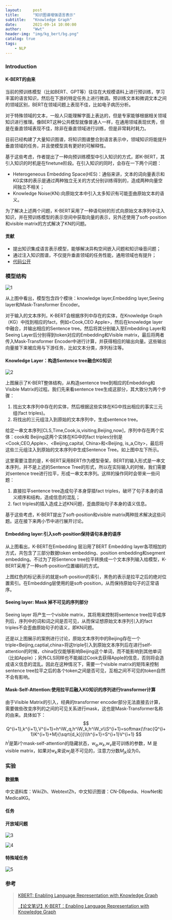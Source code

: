 ```yaml
---
layout:     post
title:      "知识图谱增强语言表示"
subtitle:   "Knowledge Graph"
date:       2021-09-14 10:00:00
author:     "Wwt"
header-img: "img/kg_bert/bg.png"
catalog: true
tags:   
    - NLP
---
```

### Introduction

#### K-BERT的由来

当前的预训练模型（比如BERT、GPT等）往往在大规模语料上进行预训练，学习丰富的语言知识，然后在下游的特定任务上进行微调。预训练文本和微调文本之间的领域区别，BERT在领域问题上表现不佳，比如电子病历分析。

对于特殊领域的文本，一般人只能理解字面上表达的，但是专家能够根据相关领域知识进行推理。像BERT这种公共模型就像普通人一样，在通用领域表现优秀，但是在垂直领域表现不佳，除非在垂直领域进行训练，但是非常耗时耗力。

目前已经构建了大量知识图谱，将知识图谱整合到语言表示中，领域知识将能提升垂直领域的任务，并且使模型具有更好的可解释性。

基于这些考虑，作者提出了一种向预训练模型中引入知识的方式，即K-BERT，其引入知识的时机是在finetune阶段。在引入知识的同时，会存在一下两个问题：

- Heterogeneous Embedding Space(HES)：通俗来讲，文本的词向量表示和KG实体的表示是通过两种独立无关的方式分别训练得到的，造成两种向量空间独立不相关；
- Knowledge Noise(KN):向原始文本中引入太多知识有可能歪曲原始文本的语义。

为了解决上述两个问题，K-BERT采用了一种语句树的形式向原始文本序列中注入知识，并在预训练模型的表示空间中获取向量的表示，另外还使用了soft-position和visible matrix的方式解决了KN的问题。

#### 贡献

- 提出知识集成语言表示模型，能够解决异构空间嵌入问题和知识噪音问题；
- 通过注入知识图谱，不仅提升垂直领域的任务性能，通用领域也有提升；
- [代码公开](https://github.com/autoliuweijie/K-BERT)

### 模型结构

![1](/img/kg_bert/1.png)

从上图中看出，模型包含四个模块：knowledge layer,Embedding layer,Seeing layer和Mask-Transformer Encoder。

对于输入的文本序列，K-BERT会根据序列中存在的实体，在Knowledge Graph（KG）中找到相应的fact，例如<Cook,CEO Apple>，然后在knowledge layer 中融合，并输出相应的Sentence tree。然后将其分别输入至Embedding Layer和Seeing Layer后分别得到token对应的Embedding和Visible matrix，最后将两者传入Mask-Transformer Encoder中进行计算，并获得相应的输出向量。这些输出向量接下来被应用与下游任务，比如文本分类，序列标注等。

#### Knowledge Layer：构造Sentence tree融合KG知识

![2](/img/kg_bert/2.png)

上图展示了K-BERT整体结构，从构造sentence tree到相应的Embedding和Visible Matrix的过程。我们先来看sentence tree生成这部分，其大致分为两个步骤：

1. 找出文本序列中存在的实体，然后根据这些实体在KG中找出相应的事实三元组(fact triples)。
2. 将找出的三元组注入到原始的文本序列中，生成sentence tree。

给定一串文本序列[CLS,Time,Cook,is,visiting,Beijing,now]，序列中存在两个实体：cook和 Beijing这两个实体在KG中的fact triples分别是<Cook,CEO,Apple>、<Beijing,capital, China>和<Beijing, is_a,City>，最后将这些三元组注入到原始的文本序列中生成Sentence Tree。如上图中左下所示。

这里需要注意的是，K-BERT采用BERT作为模型骨架，BERT的输入形式是一串文本序列，并不是上述的Sentence Tree的形式，所以在实际输入的时候，我们需要对sentence tree进行拉平，形成一串文本序列。这样的操作同时会带来一些问题：

1. 直接拉平sentence tree造成句子本身穿插fact triples，破坏了句子本身的语义顺序和结构，造成信息的混乱；
2. fact triples的插入造成上述KN问题，歪曲原始句子本身的语义信息。

基于这些考虑，K-BERT提出了soft-position和visible matrix两种技术解决这些问题。这在接下来两小节中进行展开讨论。

#### Embedding layer:引入soft-position保持语句本身的语序

从上图看出，K-BERT在Embedding 层沿用了BERT Embedding layer各项相加的方式，共包含了三部分数据token embedding、position embedding和segment embedding。不过为了将Sentence tree拉平转换成一个文本序列输入给模型，K-BERT采用了一种soft-position位置编码的方式。

上图红色的标记表示的就是soft-position的索引，黑色的表示是拉平之后的绝对位置索引。在Embedding层使用的是soft-position，从而保持原始句子的正常语序。

#### Seeing layer: Mask 掉不可见的序列部分

Seeing layer 将产生一个visible matrix，其将用来控制将sentence tree拉平成序列后，序列中的词和词之间是否可见，从而保证想原始文本序列引入的fact triples不会歪曲原始句子的语义，即KN问题。

还是以上图展示的案例进行讨论，原始文本序列中的Beijing存在一个triple<Beijing,captial,china>将这triple引入到原始文本序列后在进行self-attention的时候，china仅仅能够影响Beijing这个单词，而不能影响到其他单词（比如Apple）；另外CLS同样也不能越过Cook去获得Apple的信息，否则将会造成语义信息的混乱。因此在这种情况下，需要一个visible matrix的矩阵来控制sentence tree拉平之后的各个token之间是否可见，互相之间不可见的token自然不会有影响。

#### Mask-Self-Attention:使用拉平后融入KG知识的序列进行transformer计算

由于Visible Matrix的引入，经典的transformer encoder部分无法直接去计算，需要做些改变序列的之间的可见关系进行mask，这也是Mask-Transformer名称的由来。具体如下：
$$
Q^{i+1},k^{i+1},V^{i+1}=h^iW_q,h^iW_k,h^iW_v\\S^{i+1}=softmax(\frac{Q^{i+1}K^{i+1}+M}{\sqrt{d_k}})\\h^{i+1}=S^{i+1}V^{i+1}
$$
$h^i$是第$i$个mask-self-attention的隐藏状态，$w_q$,$w_k$,$w_v$是可训练的参数，M 是visible matrix，如果对$w_k$来说$w_j$是不可见的，注意力分数$M_{jk}$设为0。

### 实验

#### 数据集

中文语料库：WikiZh、WebtextZh，中文知识图谱：CN-DBpedia、HowNet和MedicalKG。

#### 任务

#### 开放域问题

![3](/img/kg_bert/3.png)

![4](/img/kg_bert/4.png)

#### 特殊域任务

![5](/img/kg_bert/5.png)

### 参考

>[KBERT: Enabling Language Representation with Knowledge Graph](https://paddlepedia.readthedocs.io/en/latest/tutorials/pretrain_model/KBERT.html)
>
>[【论文笔记】K-BERT：Enabling Language Representation with Knowledge Graph](https://blog.csdn.net/Coding_1995/article/details/106203269)

